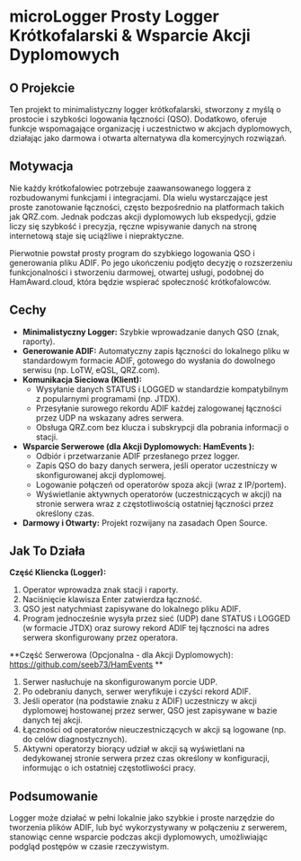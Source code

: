 # microLogger Prosty Logger Krótkofalarski & Wsparcie Akcji Dyplomowych

## O Projekcie

Ten projekt to minimalistyczny logger krótkofalarski, stworzony z myślą o prostocie i szybkości logowania łączności (QSO). Dodatkowo, oferuje funkcje wspomagające organizację i uczestnictwo w akcjach dyplomowych, działając jako darmowa i otwarta alternatywa dla komercyjnych rozwiązań.

## Motywacja

Nie każdy krótkofalowiec potrzebuje zaawansowanego loggera z rozbudowanymi funkcjami i integracjami. Dla wielu wystarczające jest proste zanotowanie łączności, często bezpośrednio na platformach takich jak QRZ.com. Jednak podczas akcji dyplomowych lub ekspedycji, gdzie liczy się szybkość i precyzja, ręczne wpisywanie danych na stronę internetową staje się uciążliwe i niepraktyczne.

Pierwotnie powstał prosty program do szybkiego logowania QSO i generowania pliku ADIF. Po jego ukończeniu podjęto decyzję o rozszerzeniu funkcjonalności i stworzeniu darmowej, otwartej usługi, podobnej do HamAward.cloud, która będzie wspierać społeczność krótkofalowców.

## Cechy

* **Minimalistyczny Logger:** Szybkie wprowadzanie danych QSO (znak, raporty).
* **Generowanie ADIF:** Automatyczny zapis łączności do lokalnego pliku w standardowym formacie ADIF, gotowego do wysłania do dowolnego serwisu (np. LoTW, eQSL, QRZ.com).
* **Komunikacja Sieciowa (Klient):**
    * Wysyłanie danych STATUS i LOGGED w standardzie kompatybilnym z popularnymi programami (np. JTDX).
    * Przesyłanie surowego rekordu ADIF każdej zalogowanej łączności przez UDP na wskazany adres serwera.
    * Obsługa QRZ.com bez klucza i subskrypcji dla pobrania informacji o stacji.
* **Wsparcie Serwerowe (dla Akcji Dyplomowych: HamEvents ):**
    * Odbiór i przetwarzanie ADIF przesłanego przez logger.
    * Zapis QSO do bazy danych serwera, jeśli operator uczestniczy w skonfigurowanej akcji dyplomowej.
    * Logowanie połączeń od operatorów spoza akcji (wraz z IP/portem).
    * Wyświetlanie aktywnych operatorów (uczestniczących w akcji) na stronie serwera wraz z częstotliwością ostatniej łączności przez określony czas.
* **Darmowy i Otwarty:** Projekt rozwijany na zasadach Open Source.

## Jak To Działa

**Część Kliencka (Logger):**

1.  Operator wprowadza znak stacji i raporty.
2.  Naciśnięcie klawisza Enter zatwierdza łączność.
3.  QSO jest natychmiast zapisywane do lokalnego pliku ADIF.
4.  Program jednocześnie wysyła przez sieć (UDP) dane STATUS i LOGGED (w formacie JTDX) oraz surowy rekord ADIF tej łączności na adres serwera skonfigurowany przez operatora.

**Część Serwerowa (Opcjonalna - dla Akcji Dyplomowych): https://github.com/seeb73/HamEvents **

1.  Serwer nasłuchuje na skonfigurowanym porcie UDP.
2.  Po odebraniu danych, serwer weryfikuje i czyści rekord ADIF.
3.  Jeśli operator (na podstawie znaku z ADIF) uczestniczy w akcji dyplomowej hostowanej przez serwer, QSO jest zapisywane w bazie danych tej akcji.
4.  Łączności od operatorów nieuczestniczących w akcji są logowane (np. do celów diagnostycznych).
5.  Aktywni operatorzy biorący udział w akcji są wyświetlani na dedykowanej stronie serwera przez czas określony w konfiguracji, informując o ich ostatniej częstotliwości pracy.

## Podsumowanie

Logger może działać w pełni lokalnie jako szybkie i proste narzędzie do tworzenia plików ADIF, lub być wykorzystywany w połączeniu z serwerem, stanowiąc cenne wsparcie podczas akcji dyplomowych, umożliwiając podgląd postępów w czasie rzeczywistym.
